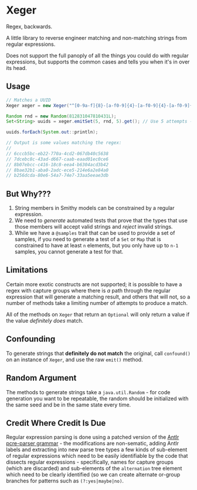 Xeger
=====

Regex, backwards.

A little library to reverse engineer matching and non-matching strings from
regular expressions.

Does not support the full panoply of all the things you could do with regular
expressions, but supports the common cases and tells you when it's in over its
head.

Usage
-----

```java
// Matches a UUID
Xeger xeger = new Xeger("^[0-9a-f]{8}-[a-f0-9]{4}-[a-f0-9]{4}-[a-f0-9]{4}-[a-f0-9]{12}$");

Random rnd = new Random(812831047810431L);
Set<String> uuids = xeger.emitSet(5, rnd, 5).get(); // Use 5 attempts - we know it will work

uuids.forEach(System.out::println);

// Output is some values matching the regex:
//
// 6cccb5bc-eb22-770a-4cd2-067db40c5638
// 7dcebc8c-43ad-d667-caab-eaad01ec0ce6
// 8b07ebcc-c416-18c8-eea4-b6304acd3b42
// 8bae32b1-aba0-2adc-ece5-214e6a2e84a0
// b256dcda-80e6-54a7-74e7-33aa5eeae3db

```

But Why???
----------

1. String members in Smithy models can be constrained by a regular expression.
2. We need to *generate* automated tests that prove that the types that use those
members will accept valid strings and *reject* invalid strings.
3. While we have a `@samples` trait that can be used to provide a set of samples,
if you need to generate a test of a `Set` or `Map` that is constrained to have at
least `n` elements, but you only have up to `n-1` samples, you cannot generate a
test for that.

Limitations
-----------

Certain more exotic constructs are not supported; it is possible to have a regex
with capture groups where there is *a* path through the regular expression that
will generate a matching result, and others that will not, so a number of methods
take a limiting number of attempts to produce a match.

All of the methods on `Xeger` that return an `Optional` will only return a value
if the value *definitely does* match.

Confounding
-----------

To generate strings that **definitely do not match** the original, call 
`confound()` on an instance of `Xeger`, and use the raw `emit()` method.

Random Argument
---------------

The methods to generate strings take a `java.util.Random` - for code generation
you want to be repeatable, the random should be initialized with the same seed
and be in the same state every time.


Credit Where Credit Is Due
--------------------------

Regular expression parsing is done using a patched version of the
[Antlr pcre-parser grammar](https://github.com/bkiers/pcre-parser) - the
modifications are non-sematic, adding Antlr labels and extracting into new
parse tree types a few kinds of sub-element of regular expressions which
need to be easily identifiable by the code that dissects regular expressions -
specifically, names for capture groups (which are discarded) and sub-elements
of the `alternation` tree element which need to be clearly identified (so we
can create alternate or-group branches for patterns such as `(?:yes|maybe|no)`.
